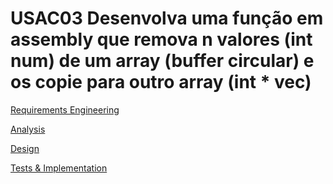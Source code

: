 # USAC03 Desenvolva uma função em assembly que remova n valores (int num) de um array (buffer circular) e os copie para outro array (int * vec)
[Requirements Engineering](01.requirements-engineering/Readme.md)

[Analysis](02.analysis/Readme.md)

[Design](03.design/Readme.md)

[Tests & Implementation ](04.tests-and-implementation/Readme.md)
